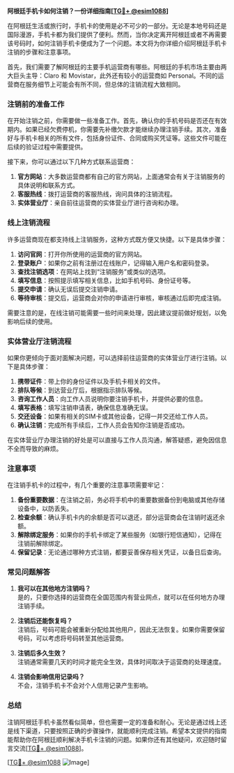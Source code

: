 **阿根廷手机卡如何注销？一份详细指南[[TG💪+ @esim1088](https://t.me/s/esim1088)]**

在阿根廷生活或旅行时，手机卡的使用是必不可少的一部分。无论是本地号码还是国际漫游，手机卡都为我们提供了便利。然而，当你决定离开阿根廷或者不再需要该号码时，如何注销手机卡便成为了一个问题。本文将为你详细介绍阿根廷手机卡注销的步骤和注意事项。

首先，我们需要了解阿根廷的主要手机运营商有哪些。阿根廷的手机市场主要由两大巨头主导：Claro 和 Movistar，此外还有较小的运营商如 Personal。不同的运营商在服务细节上可能会有所不同，但总体的注销流程大致相同。

### 注销前的准备工作

在开始注销之前，你需要做一些准备工作。首先，确认你的手机号码是否还在有效期内。如果已经欠费停机，你需要先补缴欠款才能继续办理注销手续。其次，准备好与手机卡相关的所有文件，包括身份证件、合同或购买凭证等。这些文件可能在后续的验证过程中需要提供。

接下来，你可以通过以下几种方式联系运营商：

1. **官方网站**：大多数运营商都有自己的官方网站，上面通常会有关于注销服务的具体说明和联系方式。
2. **客服热线**：拨打运营商的客服热线，询问具体的注销流程。
3. **实体营业厅**：亲自前往运营商的实体营业厅进行咨询和办理。

### 线上注销流程

许多运营商现在都支持线上注销服务，这种方式既方便又快捷。以下是具体步骤：

1. **访问官网**：打开你所使用的运营商的官方网站。
2. **登录账户**：如果你之前有注册过在线账户，记得输入用户名和密码登录。
3. **查找注销选项**：在网站上找到“注销服务”或类似的选项。
4. **填写信息**：按照提示填写相关信息，比如手机号码、身份证号等。
5. **提交申请**：确认无误后提交注销申请。
6. **等待审核**：提交后，运营商会对你的申请进行审核，审核通过后即完成注销。

需要注意的是，在线注销可能需要一些时间来处理，因此建议提前做好规划，以免影响后续的使用。

### 实体营业厅注销流程

如果你更倾向于面对面解决问题，可以选择前往运营商的实体营业厅进行注销。以下是具体步骤：

1. **携带证件**：带上你的身份证件以及手机卡相关的文件。
2. **排队等候**：到达营业厅后，根据指示排队等候。
3. **咨询工作人员**：向工作人员说明你要注销手机卡，并提供必要的信息。
4. **填写表格**：填写注销申请表，确保信息准确无误。
5. **交还设备**：如果有相关的SIM卡或其他设备，记得一并交还给工作人员。
6. **确认注销**：完成所有手续后，工作人员会告知你注销是否成功。

在实体营业厅办理注销的好处是可以直接与工作人员沟通，解答疑惑，避免因信息不全而导致的麻烦。

### 注意事项

在注销手机卡的过程中，有几个重要的注意事项需要牢记：

1. **备份重要数据**：在注销之前，务必将手机中的重要数据备份到电脑或其他存储设备中，以防丢失。
2. **检查余额**：确认手机卡内的余额是否可以退还，部分运营商会在注销时返还余额。
3. **解除绑定服务**：如果你的手机卡绑定了某些服务（如银行短信通知），记得在注销前解除绑定。
4. **保留记录**：无论通过哪种方式注销，都要妥善保存相关凭证，以备日后查询。

### 常见问题解答

1. **我可以在其他地方注销吗？**  
   是的，只要你选择的运营商在全国范围内有营业网点，就可以在任何地方办理注销手续。

2. **注销后还能恢复吗？**  
   注销后，号码可能会被重新分配给其他用户，因此无法恢复。如果你需要保留号码，可以考虑将号码转至其他运营商。

3. **注销后多久生效？**  
   注销通常需要几天的时间才能完全生效，具体时间取决于运营商的处理速度。

4. **注销会影响信用记录吗？**  
   不会，注销手机卡不会对个人信用记录产生影响。

### 总结

注销阿根廷手机卡虽然看似简单，但也需要一定的准备和耐心。无论是通过线上还是线下渠道，只要按照正确的步骤操作，就能顺利完成注销。希望本文提供的指南能帮助你在阿根廷顺利解决手机卡注销的问题。如果你还有其他疑问，欢迎随时留言交流[[TG💪+ @esim1088](https://t.me/s/esim1088)]。

[[TG💪+ @esim1088](https://t.me/s/esim1088) ![Image](https://i.postimg.cc/4NQfJmqS/Snipaste-2025-05-13-00-14-12.png)]